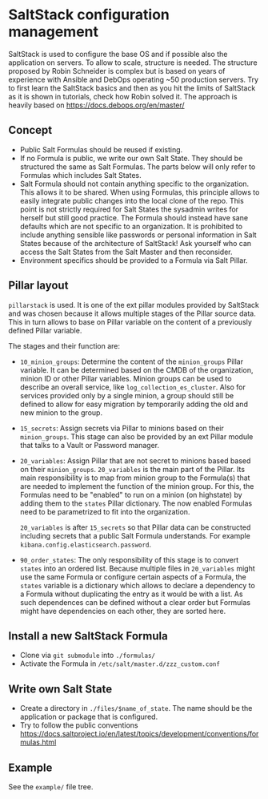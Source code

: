 <!--
SPDX-FileCopyrightText: 2021 Robin Schneider <robin.schneider@geberit.com>

SPDX-License-Identifier: CC-BY-SA-4.0
-->

# SaltStack configuration management

SaltStack is used to configure the base OS and if possible also the application
on servers. To allow to scale, structure is needed. The structure proposed by
Robin Schneider is complex but is based on years of experience with Ansible and
DebOps operating ~50 production servers. Try to first learn the SaltStack
basics and then as you hit the limits of SaltStack as it is shown in tutorials,
check how Robin solved it. The approach is heavily based on
https://docs.debops.org/en/master/

## Concept

* Public Salt Formulas should be reused if existing.
* If no Formula is public, we write our own Salt State. They should be
  structured the same as Salt Formulas. The parts below will only refer to
  Formulas which includes Salt States.
* Salt Formula should not contain anything specific to the organization. This
  allows it to be shared. When using Formulas, this principle
  allows to easily integrate public changes into the local clone of the repo.
  This point is not strictly required for Salt States the sysadmin writes for
  herself but still good practice.
  The Formula should instead have sane defaults which are not specific
  to an organization.
  It is prohibited to include anything
  sensible like passwords or personal information in Salt States because of the
  architecture of SaltStack! Ask yourself who can access the Salt States from
  the Salt Master and then reconsider.
* Environment specifics should be provided to a Formula via Salt Pillar.

## Pillar layout

`pillarstack` is used. It is one of the ext pillar modules provided
by SaltStack and was chosen because it allows multiple stages of the Pillar
source data. This in turn allows to base on Pillar variable on the content of
a previously defined Pillar variable.

The stages and their function are:

* `10_minion_groups`: Determine the content of the `minion_groups` Pillar variable.
  It can be determined based on the CMDB of the organization, minion ID or
  other Pillar variables.
  Minion groups can be used to describe an overall service, like `log_collection_es_cluster`.
  Also for services provided only by a single minion, a group should still be
  defined to allow for easy migration by temporarily adding the old and new
  minion to the group.
* `15_secrets`: Assign secrets via Pillar to minions based on their `minion_groups`.
  This stage can also be provided by an ext Pillar module that talks to a Vault or Password manager.
* `20_variables`: Assign Pillar that are not secret to minions based based on their `minion_groups`.
  `20_variables` is the main part of the Pillar.
  Its main responsibility is to map from minion group to the Formula(s) that
  are needed to implement the function of the minion group.
  For this, the Formulas need to be "enabled" to run on a minion (on highstate)
  by adding them to the `states` Pillar dictionary.
  The now enabled Formulas need to be parametrized to fit into the organization.

  `20_variables` is after `15_secrets` so that Pillar data can be
  constructed including secrets that a public Salt Formula understands. For
  example `kibana.config.elasticsearch.password`.
* `90_order_states`: The only responsibility of this stage is to convert
  `states` into an ordered list.
  Because multiple files in `20_variables` might use the same Formula or
  configure certain aspects of a Formula, the `states` variable is a dictionary
  which allows to declare a dependency to a Formula without duplicating the
  entry as it would be with a list.
  As such dependences can be defined without a clear order but Formulas might
  have dependencies on each other, they are sorted here.

## Install a new SaltStack Formula

* Clone via `git submodule` into `./formulas/`
* Activate the Formula in `/etc/salt/master.d/zzz_custom.conf`

## Write own Salt State

* Create a directory in `./files/$name_of_state`. The name should be the application or package that is configured.
* Try to follow the public conventions https://docs.saltproject.io/en/latest/topics/development/conventions/formulas.html

## Example

See the `example/` file tree.
